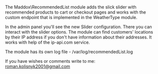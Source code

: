 The Maddox\RecommendedList module adds the slick slider with recommended products to cart or checkout pages and works with the custom endpoint that is implemented in the WeatherType module.

In the admin panel you'll see the new Slider configuration. There you can interact with the slider options.
The module can find customers' locations by their IP address if you don't have information about their addresses. It works with help of the ip-api.com service.

The module has its own log file - /var/log/recommendedList.log

If you have wishes or comments write to me: roman.kolisnyk2001@gmail.com
